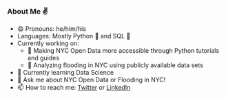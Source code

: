 ### About Me :v:

- 😄 Pronouns: he/him/his
- Languages: Mostly Python 🐍 and SQL 📁
- Currently working on:
  - 🗽 Making NYC Open Data more accessible through Python tutorials and guides
  - 🌊 Analyzing flooding in NYC using publicly available data sets
- 🌱 Currently learning Data Science
- 💬 Ask me about NYC Open Data or Flooding in NYC!
- 📫 How to reach me: [Twitter](https://twitter.com/markbauerwater) or [LinkedIn](https://www.linkedin.com/in/markebauer/)

